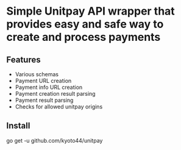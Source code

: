 # Simple Unitpay API wrapper that provides easy and safe way to create and process payments


## Features

-  Various schemas
-  Payment URL creation
-  Payment info URL creation
-  Payment creation result parsing
-  Payment result parsing
-  Checks for allowed unitpay origins

## Install

go get -u github.com/kyoto44/unitpay
